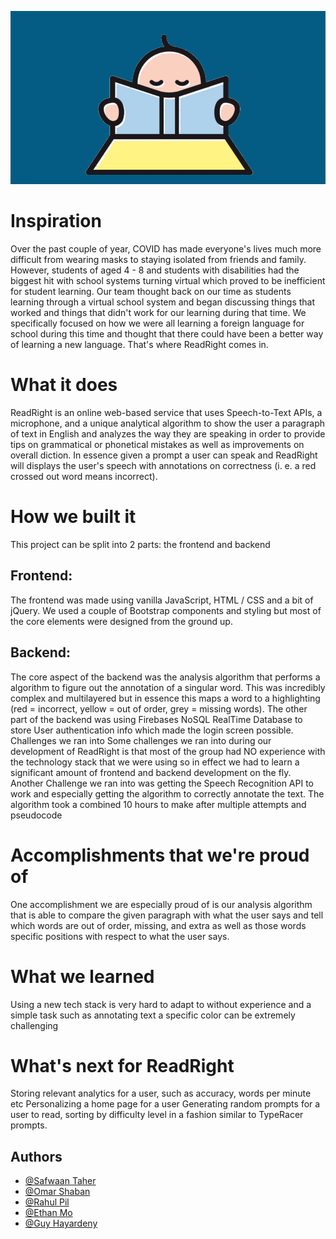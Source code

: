 

![Logo](logo.png)

# Inspiration
Over the past couple of year, COVID has made everyone's lives much more difficult from wearing masks to staying isolated from friends and family. However, students of aged 4 - 8 and students with disabilities had the biggest hit with school systems turning virtual which proved to be inefficient for student learning. Our team thought back on our time as students learning through a virtual school system and began discussing things that worked and things that didn't work for our learning during that time. We specifically focused on how we were all learning a foreign language for school during this time and thought that there could have been a better way of learning a new language. That's where ReadRight comes in.

# What it does
ReadRight is an online web-based service that uses Speech-to-Text APIs, a microphone, and a unique analytical algorithm to show the user a paragraph of text in English and analyzes the way they are speaking in order to provide tips on grammatical or phonetical mistakes as well as improvements on overall diction. In essence given a prompt a user can speak and ReadRight will displays the user's speech with annotations on correctness (i. e. a red crossed out word means incorrect).

# How we built it
This project can be split into 2 parts: the frontend and backend

## Frontend:
The frontend was made using vanilla JavaScript, HTML / CSS and a bit of jQuery. We used a couple of Bootstrap components and styling but most of the core elements were designed from the ground up.
## Backend:
The core aspect of the backend was the analysis algorithm that performs a algorithm to figure out the annotation of a singular word. This was incredibly complex and multilayered but in essence this maps a word to a highlighting (red = incorrect, yellow = out of order, grey = missing words).
The other part of the backend was using Firebases NoSQL RealTime Database to store User authentication info which made the login screen possible.
Challenges we ran into
Some challenges we ran into during our development of ReadRight is that most of the group had NO experience with the technology stack that we were using so in effect we had to learn a significant amount of frontend and backend development on the fly. Another Challenge we ran into was getting the Speech Recognition API to work and especially getting the algorithm to correctly annotate the text. The algorithm took a combined 10 hours to make after multiple attempts and pseudocode

# Accomplishments that we're proud of
One accomplishment we are especially proud of is our analysis algorithm that is able to compare the given paragraph with what the user says and tell which words are out of order, missing, and extra as well as those words specific positions with respect to what the user says.

# What we learned
Using a new tech stack is very hard to adapt to without experience and a simple task such as annotating text a specific color can be extremely challenging

# What's next for ReadRight
Storing relevant analytics for a user, such as accuracy, words per minute etc
Personalizing a home page for a user
Generating random prompts for a user to read, sorting by difficulty level in a fashion similar to TypeRacer prompts.

## Authors

- [@Safwaan Taher](https://www.github.com/safwaant)
- [@Omar Shaban](https://www.github.com/omarshaban0)
- [@Rahul Pil](https://www.github.com/rahulpil)
- [@Ethan Mo](https://www.github.com/Ethanmo)
- [@Guy Hayardeny](https://www.github.com/GuyTron59)


